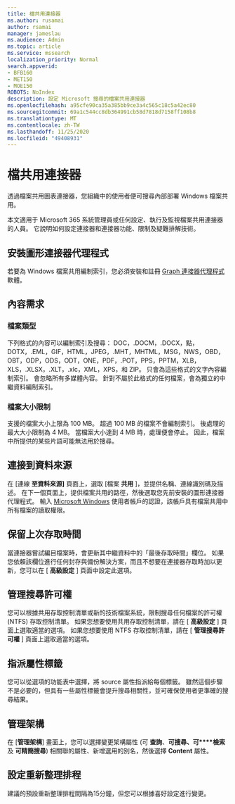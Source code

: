 ```yaml
---
title: 檔共用連接器
ms.author: rusamai
author: rsamai
manager: jameslau
ms.audience: Admin
ms.topic: article
ms.service: mssearch
localization_priority: Normal
search.appverid:
- BFB160
- MET150
- MOE150
ROBOTS: NoIndex
description: 設定 Microsoft 搜尋的檔案共用連接器
ms.openlocfilehash: a95cfe90ca35a385bb9ce3a4c565c18c5a42ec80
ms.sourcegitcommit: 69a1c544cc8db364991cb58d7818d7158ff108b8
ms.translationtype: MT
ms.contentlocale: zh-TW
ms.lasthandoff: 11/25/2020
ms.locfileid: "49408931"
---
```

# <a name="file-share-connector"></a>檔共用連接器

透過檔案共用圖表連接器，您組織中的使用者便可搜尋內部部署 Windows 檔案共用。

本文適用于 Microsoft 365 系統管理員或任何設定、執行及監視檔案共用連接器的人員。 它說明如何設定連接器和連接器功能、限制及疑難排解技術。

## <a name="install-graph-connector-agent"></a>安裝圖形連接器代理程式

若要為 Windows 檔案共用編制索引，您必須安裝和註冊 [Graph 連接器代理程式](on-prem-agent.md) 軟體。

## <a name="content-requirements"></a>內容需求

### <a name="file-types"></a>檔案類型

下列格式的內容可以編制索引及搜尋： DOC，.DOCM，.DOCX，點，DOTX，.EML，GIF，HTML，JPEG，.MHT，MHTML，MSG，NWS，OBD，OBT，ODP，ODS，ODT，ONE，PDF，.POT，PPS，PPTM，XLB，XLS，.XLSX，.XLT，.xlc，XML，XPS，和 ZIP。 只會為這些格式的文字內容編制索引。 會忽略所有多媒體內容。 針對不屬於此格式的任何檔案，會為獨立的中繼資料編制索引。

### <a name="file-size-limits"></a>檔案大小限制

支援的檔案大小上限為 100 MB。 超過 100 MB 的檔案不會編制索引。 後處理的最大大小限制為 4 MB。 當檔案大小達到 4 MB 時，處理便會停止。 因此，檔案中所提供的某些片語可能無法用於搜尋。

## <a name="connect-to-a-data-source"></a>連接到資料來源

在 [連線 **至資料來源]** 頁面上，選取 [檔案 **共用** ]，並提供名稱、連線識別碼及描述。 在下一個頁面上，提供檔案共用的路徑，然後選取您先前安裝的圖形連接器代理程式。 輸入 [Microsoft Windows](https://microsoft.com/windows) 使用者帳戶的認證，該帳戶具有檔案共用中所有檔案的讀取權限。

## <a name="preserve-last-access-time"></a>保留上次存取時間

當連接器嘗試編目檔案時，會更新其中繼資料中的「最後存取時間」欄位。 如果您依賴該欄位進行任何封存與備份解決方案，而且不想要在連接器存取時加以更新，您可以在 [ **高級設定** ] 頁面中設定此選項。

## <a name="manage-search-permissions"></a>管理搜尋許可權

您可以根據共用存取控制清單或新的技術檔案系統，限制搜尋任何檔案的許可權 (NTFS) 存取控制清單。 如果您想要使用共用存取控制清單，請在 [ **高級設定** ] 頁面上選取適當的選項。 如果您想要使用 NTFS 存取控制清單，請在 [ **管理搜尋許可權** ] 頁面上選取適當的選項。

## <a name="assign-property-labels"></a>指派屬性標籤

您可以從選項的功能表中選擇，將 source 屬性指派給每個標籤。 雖然這個步驟不是必要的，但具有一些屬性標籤會提升搜尋相關性，並可確保使用者更準確的搜尋結果。

## <a name="manage-schema"></a>管理架構

在 [**管理架構**] 畫面上，您可以選擇變更架構屬性 (可 **查詢**、**可搜尋、可****檢索** 及 **可精簡搜尋**) 相關聯的屬性、新增選用的別名，然後選擇 **Content** 屬性。

## <a name="set-the-refresh-schedule"></a>設定重新整理排程

建議的預設重新整理排程間隔為15分鐘，但您可以根據喜好設定進行變更。
